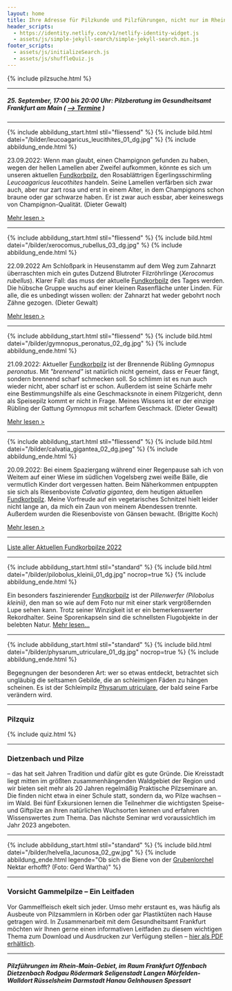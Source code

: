 ```yaml
---
layout: home
title: Ihre Adresse für Pilzkunde und Pilzführungen, nicht nur im Rhein-Main-Gebiet
header_scripts:
  - https://identity.netlify.com/v1/netlify-identity-widget.js
  - assets/js/simple-jekyll-search/simple-jekyll-search.min.js
footer_scripts:
  - assets/js/initializeSearch.js
  - assets/js/shuffleQuiz.js
---
```

{% include pilzsuche.html %}

- - -

##### 25. September, 17:00 bis 20:00 Uhr: Pilzberatung im Gesundheitsamt Frankfurt am Main ( [\--> Termine](/Termine) )

- - -

{% include abbildung_start.html stil="fliessend" %}
{% include bild.html datei="/bilder/leucoagaricus_leucithites_01_dg.jpg" %}
{% include abbildung_ende.html %}

23.09.2022: Wenn man glaubt, einen Champignon gefunden zu haben, wegen der hellen Lamellen aber Zweifel aufkommen, könnte es sich um unseren aktuellen [Fundkorbpilz](AA "Glossar-"), den Rosablättrigen Egerlingsschirmling *Leucoagaricus leucothites* handeln. Seine Lamellen verfärben sich zwar auch, aber nur zart rosa und erst in einem Alter, in dem Champignons schon braune oder gar schwarze haben. Er ist zwar auch essbar, aber keineswegs von Champignon-Qualität. (Dieter Gewalt)

[Mehr lesen >](/pilze/leucoagaricus-leucothites-rosablättriger-egerlingsschirmling)

<div style="clear:  both"></div>

- - -

{% include abbildung_start.html stil="fliessend" %}
{% include bild.html datei="/bilder/xerocomus_rubellus_03_dg.jpg" %}
{% include abbildung_ende.html %}

22.09.2022 Am Schloßpark in Heusenstamm auf dem Weg zum Zahnarzt überraschten mich ein gutes Dutzend Blutroter Filzröhrlinge (*Xerocomus rubellus*). Klarer Fall: das muss der aktuelle [Fundkorbpilz](AA "Glossar-") des Tages werden. Die hübsche Gruppe wuchs auf einer kleinen Rasenfläche unter Linden. Für alle, die es unbedingt wissen wollen: der Zahnarzt hat weder gebohrt noch Zähne gezogen.  (Dieter Gewalt)

[Mehr lesen >](/pilze/xerocomus-rubellus-blutroter-filzröhrling)

<div style="clear:  both"></div>

- - -

{% include abbildung_start.html stil="fliessend" %}
{% include bild.html datei="/bilder/gymnopus_peronatus_02_dg.jpg" %}
{% include abbildung_ende.html %}

21.09.2022:  Aktueller [Fundkorbpilz](AA "Glossar-") ist der Brennende Rübling *Gymnopus peronatus*. Mit *"brennend"* ist natürlich nicht gemeint, dass er Feuer fängt, sondern brennend scharf schmecken soll. So schlimm ist es nun auch wieder nicht, aber scharf ist er schon. Außerdem ist seine Schärfe mehr eine Bestimmungshilfe als eine Geschmacksnote in einem Pilzgericht, denn als Speisepilz kommt er nicht in Frage. Meines Wissens ist er der einzige Rübling der Gattung *Gymnopus* mit scharfem Geschmack. (Dieter Gewalt)

[Mehr lesen >](/pilze/gymnopus-peronatus-brennender-rübling)

<div style="clear:  both"></div>

- - -

{% include abbildung_start.html stil="fliessend" %}
{% include bild.html datei="/bilder/calvatia_gigantea_02_dg.jpeg" %}
{% include abbildung_ende.html %}

20.09.2022:  Bei einem Spaziergang während einer Regenpause sah ich von Weitem auf einer Wiese im südlichen Vogelsberg zwei weiße Bälle, die vermutlich Kinder dort vergessen hatten. Beim Näherkommen entpuppten sie sich als Riesenboviste *Calvatia gigantea*, dem heutigen aktuellen [Fundkorbpilz](AA "Glossar-"). Meine Vorfreude auf ein vegetarisches Schnitzel hielt leider nicht lange an, da mich ein Zaun von meinem Abendessen trennte. Außerdem wurden die Riesenboviste von Gänsen bewacht. (Brigitte Koch)

[Mehr lesen >](/pilze/calvatia-gigantea-riesenbovist)

<div style="clear:  both"></div>

- - -

[Liste aller Aktuellen Fundkorbpilze 2022](/artikel/liste-aller-aktuellen-fundkorbpilze-2022.html)

- - -

{% include abbildung_start.html stil="standard" %}
{% include bild.html datei="/bilder/pilobolus_kleinii_01_dg.jpg" nocrop=true %}
{% include abbildung_ende.html %}

Ein besonders faszinierender [Fundkorbpilz](AA "Glossar-") ist der *Pillenwerfer (Pilobolus kleinii)*, den man so wie auf dem Foto nur mit einer stark vergrößernden Lupe sehen kann. Trotz seiner Winzigkeit ist er ein bemerkenswerter Rekordhalter. Seine Sporenkapseln sind die schnellsten Flugobjekte in der belebten Natur. [Mehr lesen...](/pilze/pilobolus-kleinii-pillenwerfer)

- - -

{% include abbildung_start.html stil="standard" %}
{% include bild.html datei="/bilder/physarum_utriculare_01_dg.jpg" nocrop=true %}
{% include abbildung_ende.html %}

Begegnungen der besonderen Art: wer so etwas entdeckt, betrachtet sich ungläubig die seltsamen Gebilde, die an schleimigen Fäden zu hängen scheinen. Es ist der Schleimpilz [Physarum utriculare](/pilze/physarum-utriculare-fadenfruchtschleimpilz), der bald seine Farbe verändern wird.

- - -

### Pilzquiz

{% include quiz.html %}

- - -

### Dietzenbach und Pilze

– das hat seit Jahren Tradition und dafür gibt es gute Gründe. Die Kreisstadt liegt mitten im größten zusammenhängenden Waldgebiet der Region und wir bieten seit mehr als 20 Jahren regelmäßig Praktische Pilzseminare an. Die finden nicht etwa in einer Schule statt, sondern da, wo Pilze wachsen – im Wald. Bei fünf Exkursionen lernen die Teilnehmer die wichtigsten Speise- und Giftpilze an ihren natürlichen Wuchsorten kennen und erfahren Wissenswertes zum Thema. Das nächste Seminar wrd voraussichtlich im Jahr 2023 angeboten.  

- - -

{% include abbildung_start.html stil="standard" %}
{% include bild.html datei="/bilder/helvella_lacunosa_02_gw.jpg" %}
{% include abbildung_ende.html legende="Ob sich die Biene von der <a href='/pilze/helvella-lacunosa-grubenlorchel'>Grubenlorchel</a> Nektar erhofft?  (Foto: Gerd Wartha)" %}

- - -

### Vorsicht Gammelpilze – Ein Leitfaden

Vor Gammelfleisch ekelt sich jeder. Umso mehr erstaunt es, was häufig als Ausbeute von Pilzsammlern in Körben oder gar Plastiktüten nach Hause getragen wird. In Zusammenarbeit mit dem Gesundheitsamt Frankfurt möchten wir Ihnen gerne einen informativen Leitfaden zu diesem wichtigen Thema zum Download und Ausdrucken zur Verfügung stellen – [hier als PDF erhältlich](/assets/docs/Fundkorb.de-Gammelpilze.pdf).

- - -

##### Pilzführungen im Rhein-Main-Gebiet, im Raum Frankfurt Offenbach Dietzenbach Rodgau Rödermark Seligenstadt Langen Mörfelden-Walldort Rüsselsheim Darmstadt Hanau Gelnhausen Spessart